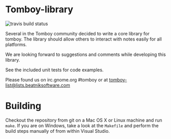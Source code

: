 Tomboy-library
====
![travis build status](https://travis-ci.org/tomboy-notes/tomboy-library.svg?branch=master)

Several in the Tomboy community decided to write a core library
for tomboy. The library should allow others to interact with notes
easily for all platforms.

We are looking forward to suggestions and comments while developing
this library.

See the included unit tests for code examples.

Please found us on irc.gnome.org #tomboy or at tomboy-list@lists.beatniksoftware.com


Building
====

Checkout the repository from git on a Mac OS X or Linux machine and run `make`.
If you are on Windows, take a look at the `Makefile` and perform the build steps
manually of from within Visual Studio.
